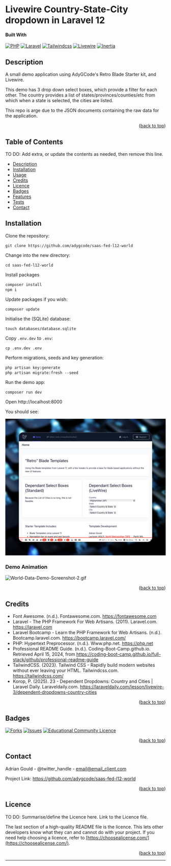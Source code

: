 # Livewire Country-State-City dropdown in Laravel 12
<a name="readme-top"></a>

#### Built With

[![PHP][Php.com]][Php-url]
[![Laravel][Laravel.com]][Laravel-url]
[![Tailwindcss][Tailwindcss.com]][Tailwindcss-url]
[![Livewire][Livewire.com]][Livewire-url]
[![Inertia][Inertia.com]][Inertia-url]


## Description

A small demo application using AdyGCode's Retro Blade Starter kit, and Livewire.

This demo has 3 drop down select boxes, which provide a filter for each other. The country 
provides a list of states/provinces/counties/etc from which when a state is selected, the 
cities are listed.

This repo is arge due to the JSON documents containing the raw data for the application.

<p align="right">(<a href="#readme-top">back to top</a>)</p>



## Table of Contents

TO DO: Add extra, or update the contents as needed, then remove this line.

- [Description](#description)
- [Installation](#installation)
- [Usage](#usage)
- [Credits](#credits)
- [Licence](#licence)
- [Badges](#badges)
- [Features](#features)
- [Tests](#tests)
- [Contact](#contact)

## Installation

Clone the repository:

```shell
git clone https://github.com/adygcode/saas-fed-l12-world
```

Change into the new directory:
```shell
cd saas-fed-l12-world
```

Install packages
```shell
composer install
npm i
```

Update packages if you wish:
```shell
composer update
```

Initialise the (SQLite) database:

```shell
touch databases/database.sqlite
```

Copy `.env.dev` to `.env`:

```shell
cp .env.dev .env
```

Perform migrations, seeds and key generation:

```shell
php artisan key:generate
php artisan migrate:fresh --seed
```

Run the demo app:
```shell
composer run dev
```

Open http://localhost:8000

You should see:

![Screenshot of the demo application](_images/World-Data-Demo-Screenshot-1.png)


### Demo Animation

![World-Data-Demo-Screenshot-2.gif](_images/World-Data-Demo-Screenshot-2.gif)

<p align="right">(<a href="#readme-top">back to top</a>)</p>




## Credits

- Font Awesome. (n.d.). Fontawesome.com. https://fontawesome.com
- Laravel - The PHP Framework For Web Artisans. (2011). Laravel.com. https://laravel.com
- Laravel Bootcamp - Learn the PHP Framework for Web Artisans. (n.d.). Bootcamp.laravel.com. https://bootcamp.laravel.com/
- PHP: Hypertext Preprocessor. (n.d.). Www.php.net. https://php.net
- Professional README Guide. (n.d.). Coding-Boot-Camp.github.io. Retrieved April 15, 2024, from https://coding-boot-camp.github.io/full-stack/github/professional-readme-guide
- TailwindCSS. (2023). Tailwind CSS - Rapidly build modern websites 
  without ever leaving your HTML. Tailwindcss.com. https://tailwindcss.com/
- Korop, P. (2025). 23 - Dependent Dropdowns: Country and Cities | Laravel Daily. Laraveldaily.com. https://laraveldaily.com/lesson/livewire-3/dependent-dropdowns-country-cities


<p align="right">(<a href="#readme-top">back to top</a>)</p>



## Badges

<!-- PROJECT SHIELDS -->
<!--
*** I'm using markdown "reference style" links for readability.
*** Reference links are enclosed in brackets [ ] instead of parentheses ( ).
*** See the bottom of this document for the declaration of the reference variables
*** for contributors-url, forks-url, etc. This is an optional, concise syntax you may use.
*** https://www.markdownguide.org/basic-syntax/#reference-style-links
***
*** Forks, Issues and Licence Shields will NOT appear for Private Repos.
*** You may want to remove this section for this assessment.
*** Delete this block of comments once you have edited this ReadMe.
***
***
-->

[![Forks][forks-shield]][forks-url]
[![Issues][issues-shield]][issues-url]
[![Educational Community Licence][licence-shield]][licence-url]


<p align="right">(<a href="#readme-top">back to top</a>)</p>


## Contact

Adrian Gould - @twitter_handle - email@email_client.com

Project Link: https://github.com/adygcode/saas-fed-l12-world

<p align="right">(<a href="#readme-top">back to top</a>)</p>



## Licence

TO DO: Summarise/define the Licence here. Link to the Licence file.

The last section of a high-quality README file is the licence. This lets other
developers know what they can and cannot do with your project. If you need
help choosing a licence, refer
to [https://choosealicense.com/](https://choosealicense.com/).


<p align="right">(<a href="#readme-top">back to top</a>)</p>



---

<!-- MARKDOWN LINKS & IMAGES -->
<!-- https://www.markdownguide.org/basic-syntax/#reference-style-links -->

[forks-shield]: http://img.shields.io/github/forks/adygcode/saas-fed-l12-world.svg?style=for-the-badge

[forks-url]: https://github.com/AdyGCode/saas-fed-l12-world/network/members

[issues-shield]: http://img.shields.io/github/issues/adygcode/saas-fed-l12-world.svg?style=for-the-badge

[issues-url]: https://github.com/adygcode/saas-fed-l12-world/issues

[licence-shield]: https://img.shields.io/github/license/adygcode/saas-fed-l12-world.svg?style=for-the-badge

[licence-url]: https://github.com/adygcode/saas-fed-l12-world/blob/main/License.md

[product-screenshot]: images/screenshot.png

[Laravel.com]: https://img.shields.io/badge/Laravel-FF2D20?style=for-the-badge&logo=laravel&logoColor=white

[Laravel-url]: https://laravel.com

[Tailwindcss.com]: https://img.shields.io/badge/Tailwindcss-06B6D4?style=for-the-badge&logo=tailwindcss&logoColor=white

[Tailwindcss-url]: https://tailwindcss.com

[Livewire.com]: https://img.shields.io/badge/Livewire-4E56A6?style=for-the-badge&logo=livewire&logoColor=white

[Livewire-url]: https://livewire.laravel.com

[Inertia.com]: https://img.shields.io/badge/Inertia-9553E9?style=for-the-badge&logo=inertia&logoColor=white

[Inertia-url]: https://inertiajs.com

[Php.com]: https://img.shields.io/badge/Php-777BB4?style=for-the-badge&logo=php&logoColor=white

[Php-url]: https://inertiajs.com
